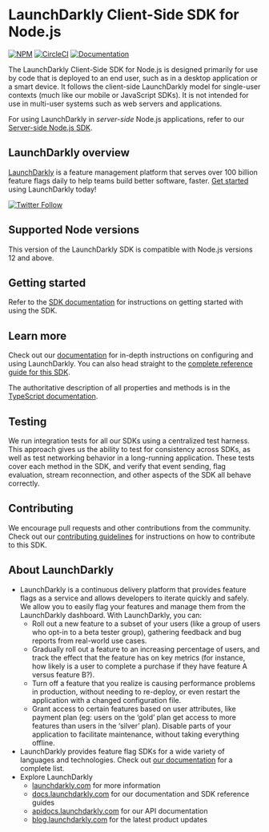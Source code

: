 # LaunchDarkly Client-Side SDK for Node.js

[![NPM](https://img.shields.io/npm/v/launchdarkly-node-client-sdk.svg?style=flat-square)](https://www.npmjs.com/package/launchdarkly-node-client-sdk)
[![CircleCI](https://circleci.com/gh/launchdarkly/node-client-sdk.svg?style=svg)](https://circleci.com/gh/launchdarkly/node-client-sdk)
[![Documentation](https://img.shields.io/static/v1?label=GitHub+Pages&message=API+reference&color=00add8)](https://launchdarkly.github.io/node-client-sdk)

The LaunchDarkly Client-Side SDK for Node.js is designed primarily for use by code that is deployed to an end user, such as in a desktop application or a smart device. It follows the client-side LaunchDarkly model for single-user contexts (much like our mobile or JavaScript SDKs). It is not intended for use in multi-user systems such as web servers and applications.

For using LaunchDarkly in *server-side* Node.js applications, refer to our [Server-side Node.js SDK](https://github.com/launchdarkly/node-server-sdk).

## LaunchDarkly overview

[LaunchDarkly](https://www.launchdarkly.com) is a feature management platform that serves over 100 billion feature flags daily to help teams build better software, faster. [Get started](https://docs.launchdarkly.com/docs/getting-started) using LaunchDarkly today!

[![Twitter Follow](https://img.shields.io/twitter/follow/launchdarkly.svg?style=social&label=Follow&maxAge=2592000)](https://twitter.com/intent/follow?screen_name=launchdarkly)

## Supported Node versions

This version of the LaunchDarkly SDK is compatible with Node.js versions 12 and above.

## Getting started

Refer to the [SDK documentation](https://docs.launchdarkly.com/sdk/client-side/node-js#getting-started) for instructions on getting started with using the SDK.

## Learn more

Check out our [documentation](https://docs.launchdarkly.com) for in-depth instructions on configuring and using LaunchDarkly. You can also head straight to the [complete reference guide for this SDK](https://docs.launchdarkly.com/sdk/client-side/node-js).

The authoritative description of all properties and methods is in the [TypeScript documentation](https://launchdarkly.github.io/node-client-sdk/).

## Testing

We run integration tests for all our SDKs using a centralized test harness. This approach gives us the ability to test for consistency across SDKs, as well as test networking behavior in a long-running application. These tests cover each method in the SDK, and verify that event sending, flag evaluation, stream reconnection, and other aspects of the SDK all behave correctly.

## Contributing

We encourage pull requests and other contributions from the community. Check out our [contributing guidelines](CONTRIBUTING.md) for instructions on how to contribute to this SDK.

## About LaunchDarkly

* LaunchDarkly is a continuous delivery platform that provides feature flags as a service and allows developers to iterate quickly and safely. We allow you to easily flag your features and manage them from the LaunchDarkly dashboard.  With LaunchDarkly, you can:
    * Roll out a new feature to a subset of your users (like a group of users who opt-in to a beta tester group), gathering feedback and bug reports from real-world use cases.
    * Gradually roll out a feature to an increasing percentage of users, and track the effect that the feature has on key metrics (for instance, how likely is a user to complete a purchase if they have feature A versus feature B?).
    * Turn off a feature that you realize is causing performance problems in production, without needing to re-deploy, or even restart the application with a changed configuration file.
    * Grant access to certain features based on user attributes, like payment plan (eg: users on the ‘gold’ plan get access to more features than users in the ‘silver’ plan). Disable parts of your application to facilitate maintenance, without taking everything offline.
* LaunchDarkly provides feature flag SDKs for a wide variety of languages and technologies. Check out [our documentation](https://docs.launchdarkly.com/docs) for a complete list.
* Explore LaunchDarkly
    * [launchdarkly.com](https://www.launchdarkly.com/ "LaunchDarkly Main Website") for more information
    * [docs.launchdarkly.com](https://docs.launchdarkly.com/  "LaunchDarkly Documentation") for our documentation and SDK reference guides
    * [apidocs.launchdarkly.com](https://apidocs.launchdarkly.com/  "LaunchDarkly API Documentation") for our API documentation
    * [blog.launchdarkly.com](https://blog.launchdarkly.com/  "LaunchDarkly Blog Documentation") for the latest product updates
